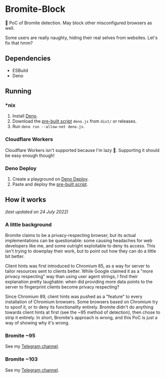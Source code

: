 # Bromite-Block
🤔 PoC of Bromite detection. May block other misconfigured browsers as well.

Some users are really naughty, hiding their real selves from websites. Let's fix that hmm?

## Dependencies
* ESBuild
* Deno

## Running
### *nix
1. Install [Deno](https://deno.land).
2. Download the [pre-built script](dist/deno.js) `deno.js` from `dist/` or releases.
3. Run `deno run --allow-net deno.js`.

### Cloudflare Workers
Cloudflare Workers isn't supported because I'm lazy 🤪. Supporting it should be easy enough though!

### Deno Deploy
1. Create a playground on [Deno Deploy](https://deno.com/).
2. Paste and deploy the [pre-built script](dist/deno.js).

## How it works
_(last updated on 24 July 2022)_

### A little background
Bromite claims to be a privacy-respecting browser, but its actual implementations can be questionable: some causing headaches for web developers like me, and some outright exploitable to deny its access. This isn't trying to downplay their work, but to point out how they can do a little bit better.

Client hints was first introduced to Chromium 85, as a way for server to tailor resources sent to clients better. While Google claimed it as a "more privacy respecting" way than using user agent strings, I find their explanation pretty laughable: when did providing more data points to the server to fingerprint clients become privacy respecting?

Since Chromium 89, client hints was pushed as a "feature" to every installation of Chromium browsers. Some browsers based on Chromium try to spoof it, or to deny its functionality entirely. Bromite didn't do anything towards client hints at first (see the ~95 method of detection), then chose to strip it entirely. In short, Bromite's approach is wrong, and this PoC is just a way of showing why it's wrong.

### Bromite ~95
See my [Telegram channel](https://t.me/lumiere_eleve_en_Ponyville/687).

### Bromite ~103
See my [Telegram channel](https://t.me/lumiere_eleve_en_Ponyville/688).
